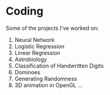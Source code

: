 # Coding
Some of the projects I've worked on:
1) Neural Network
2) Logistic Regression
3) Linear Regression
4) Astrobiology
5) Classification of Handwritten Digits
6) Dominoes
7) Generating Randomness
8) 3D animation in OpenGL
...
